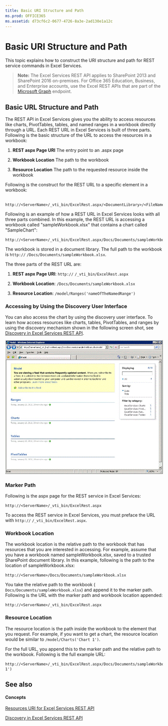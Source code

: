 ```yaml
---
title: Basic URI Structure and Path
ms.prod: OFFICE365
ms.assetid: d73cf6c2-0677-4726-8a3e-2ad130e1a12c
---
```



# Basic URI Structure and Path

This topic explains how to construct the URI structure and path for REST service commands in Excel Services.
  
    
    


> **Note:**
> The Excel Services REST API applies to SharePoint 2013 and SharePoint 2016 on-premises. For Office 365 Education, Business, and Enterprise accounts, use the Excel REST APIs that are part of the  [Microsoft Graph](http://graph.microsoft.io/en-us/docs/api-reference/v1.0/resources/excel
) endpoint.
  
    
    


## Basic URL Structure and Path

The REST API in Excel Services gives you the ability to access resources like charts, PivotTables, tables, and named ranges in a workbook directly through a URL. Each REST URL in Excel Services is built of three parts. Following is the basic structure of the URL to access the resources in a workbook: 
  
    
    

1. **REST aspx Page URI** The entry point to an .aspx page
    
  
2. **Workbook Location** The path to the workbook
    
  
3. **Resource Location** The path to the requested resource inside the workbook
    
  
Following is the construct for the REST URL to a specific element in a workbook:
  
    
    



```

http://<ServerName>/_vti_bin/ExcelRest.aspx/<DocumentLibrary>/<FileName>/<ResourceLocation>
```

Following is an example of how a REST URL in Excel Services looks with all three parts combined. In this example, the REST URL is accessing a workbook called "sampleWorkbook.xlsx" that contains a chart called "SampleChart":
  
    
    



```
http://<ServerName>/_vti_bin/ExcelRest.aspx/Docs/Documents/sampleWorkbook.xlsx/model/Charts('SampleChart')
```

The workbook is stored in a document library. The full path to the workbook is  `http://` _<ServerName>_ `/Docs/Documents/sampleWorkbook.xlsx`.
  
    
    
The three parts of the REST URL are:
  
    
    

1. **REST aspx Page URI**: `http://` _<ServerName>_ `/_vti_bin/ExcelRest.aspx`
    
  
2. **Workbook Location**: `/Docs/Documents/sampleWorkbook.xlsx`
    
  
3. **Resource Location**: `/model/Ranges('nameOfTheNamedRange')`
    
  

### Accessing by Using the Discovery User Interface

You can also access the chart by using the discovery user interface. To learn how access resources like charts, tables, PivotTables, and ranges by using the discovery mechanism shown in the following screen shot, see  [Discovery in Excel Services REST API](discovery-in-excel-services-rest-api.md).
  
    
    

  
    
    
![Excel Services REST model URL](../../images/SharePointServer14Con_XLSvcs_RESTModel.gif)
  
    
    

  
    
    

  
    
    

  
    
    

### Marker Path

Following is the aspx page for the REST service in Excel Services:
  
    
    

```
http://<ServerName>/_vti_bin/ExcelRest.aspx
```

To access the REST service in Excel Services, you must preface the URL with  `http://` _<ServerName>_ `/_vti_bin/ExcelRest.aspx`.
  
    
    

### Workbook Location

The workbook location is the relative path to the workbook that has resources that you are interested in accessing. For example, assume that you have a workbook named sampleWorkbook.xlsx, saved to a trusted SharePoint document library. In this example, following is the path to the location of sampleWorkbook.xlsx: 
  
    
    

```
http://<ServerName>/Docs/Documents/sampleWorkbook.xlsx
```

You take the relative path to the workbook ( `Docs/Documents/sampleWorkbook.xlsx`) and append it to the marker path. Following is the URL with the marker path and workbook location appended:
  
    
    



```
http://<ServerName>/_vti_bin/ExcelRest.aspx
```


### Resource Location

The resource location is the path inside the workbook to the element that you request. For example, if you want to get a chart, the resource location would be similar to  `/model/Charts('Chart 1')`.
  
    
    
For the full URL, you append this to the marker path and the relative path to the workbook. Following is the full example URL:
  
    
    



```
http://<ServerName>/_vti_bin/ExcelRest.aspx/Docs/Documents/sampleWorkbook.xlsx/model/Charts('Chart 1')

```


## See also


#### Concepts


  
    
    
 [Resources URI for Excel Services REST API](resources-uri-for-excel-services-rest-api.md)
  
    
    
 [Discovery in Excel Services REST API](discovery-in-excel-services-rest-api.md)
